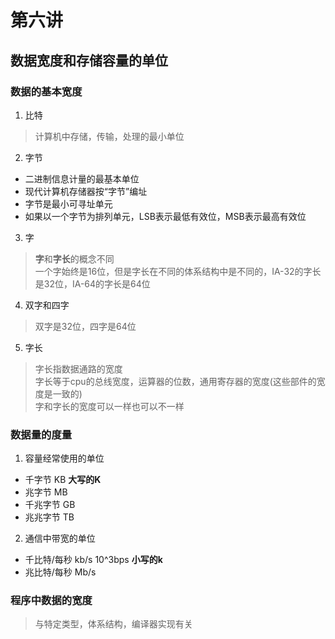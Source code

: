# 第六讲    
## 数据宽度和存储容量的单位     
### 数据的基本宽度  
1. 比特   
> 计算机中存储，传输，处理的最小单位     

2. 字节    
- 二进制信息计量的最基本单位    
- 现代计算机存储器按“字节”编址   
- 字节是最小可寻址单元         
- 如果以一个字节为排列单元，LSB表示最低有效位，MSB表示最高有效位     

3. 字      
> **字**和**字长**的概念不同    
> 一个字始终是16位，但是字长在不同的体系结构中是不同的，IA-32的字长是32位，IA-64的字长是64位     

4. 双字和四字  
> 双字是32位，四字是64位     

5. 字长   
> 字长指数据通路的宽度    
> 字长等于cpu的总线宽度，运算器的位数，通用寄存器的宽度(这些部件的宽度是一致的)   
> 字和字长的宽度可以一样也可以不一样     

### 数据量的度量     
1. 容量经常使用的单位  
- 千字节  KB  **大写的K** 
- 兆字节  MB    
- 千兆字节 GB     
- 兆兆字节 TB     

2. 通信中带宽的单位   
- 千比特/每秒     kb/s   10^3bps  **小写的k**    
- 兆比特/每秒     Mb/s      

### 程序中数据的宽度    
> 与特定类型，体系结构，编译器实现有关   


